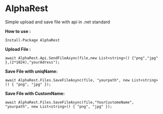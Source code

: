 # AlphaRest
Simple upload and save file  with api in .net standard

<b>How to use :</b>

    Install-Package AlphaRest 
    
    
<b>Upload File : </b>

    await AlphaRest.Api.SendFileAsync(file,new List<string>() {"png","jpg" },(2*1024),"yourAdress");
    
    
<b>Save File  with uniqName: </b>

    await AlphaRest.Files.SaveFileAsync(file, "yourpath", new List<string>() { "png", "jpg" });

<b>Save File  with CustomName: </b>


    await AlphaRest.Files.SaveFileAsync(file,"YourCustomeName", "yourpath", new List<string>() { "png", "jpg" });
